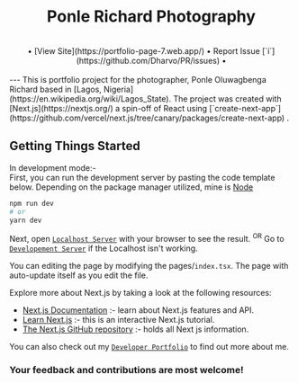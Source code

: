 <div><div align="center">
    <h1>Ponle Richard Photography</h1>
<br />    
 •   [View Site](https://portfolio-page-7.web.app/)  •  Report Issue [`i`](https://github.com/Dharvo/PR/issues)  •
</div>
<br />
---
This is portfolio project for the photographer, Ponle Oluwagbenga Richard based in [Lagos, Nigeria](https://en.wikipedia.org/wiki/Lagos_State). The project was created with [Next.js](https://nextjs.org/)  a spin-off of React using [`create-next-app`](https://github.com/vercel/next.js/tree/canary/packages/create-next-app) .

## Getting Things Started
In development mode:- <br /> 
First, you can run the development server by pasting the code template below. Depending on the package manager utilized, mine is [Node](https://nodejs.org/)
```bash
npm run dev
# or
yarn dev
```
Next, open [`Localhost Server`](https://localhost:3000/) with your browser to see the result. 
    <sup>OR</sup>
Go to [`Developement Server`](https://127.0.0.1:3000/) if the Localhost isn't working.

You can editing the page by modifying the pages/`index.tsx`. The page with auto-update itself as you edit the file.

Explore more about Next.js by taking a look at the following resources:
- [Next.js Documentation](https://nextjs.org/docs) :- learn about Next.js features and API.
- [Learn Next.js](https://nextjs.org/learn) :- this is an interactive Next.js tutorial.
- [The Next.js GitHub repository](https://github.com/vercel/next.js/) :- holds all Next js information.

You can also check out my [`Developer Portfolio`](https://portfolio-page-7.web.app/about) to find out more about me.
    <h3>Your feedback and contributions are most welcome!</h3>
</div>
